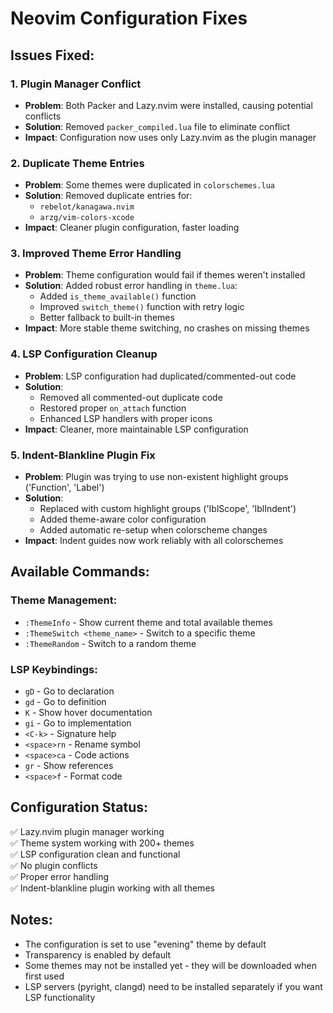 # Neovim Configuration Fixes

## Issues Fixed:

### 1. Plugin Manager Conflict
- **Problem**: Both Packer and Lazy.nvim were installed, causing potential conflicts
- **Solution**: Removed `packer_compiled.lua` file to eliminate conflict
- **Impact**: Configuration now uses only Lazy.nvim as the plugin manager

### 2. Duplicate Theme Entries
- **Problem**: Some themes were duplicated in `colorschemes.lua`
- **Solution**: Removed duplicate entries for:
  - `rebelot/kanagawa.nvim`
  - `arzg/vim-colors-xcode`
- **Impact**: Cleaner plugin configuration, faster loading

### 3. Improved Theme Error Handling
- **Problem**: Theme configuration would fail if themes weren't installed
- **Solution**: Added robust error handling in `theme.lua`:
  - Added `is_theme_available()` function
  - Improved `switch_theme()` function with retry logic
  - Better fallback to built-in themes
- **Impact**: More stable theme switching, no crashes on missing themes

### 4. LSP Configuration Cleanup
- **Problem**: LSP configuration had duplicated/commented-out code
- **Solution**: 
  - Removed all commented-out duplicate code
  - Restored proper `on_attach` function
  - Enhanced LSP handlers with proper icons
- **Impact**: Cleaner, more maintainable LSP configuration

### 5. Indent-Blankline Plugin Fix
- **Problem**: Plugin was trying to use non-existent highlight groups ('Function', 'Label')
- **Solution**: 
  - Replaced with custom highlight groups ('IblScope', 'IblIndent')
  - Added theme-aware color configuration
  - Added automatic re-setup when colorscheme changes
- **Impact**: Indent guides now work reliably with all colorschemes

## Available Commands:

### Theme Management:
- `:ThemeInfo` - Show current theme and total available themes
- `:ThemeSwitch <theme_name>` - Switch to a specific theme
- `:ThemeRandom` - Switch to a random theme

### LSP Keybindings:
- `gD` - Go to declaration
- `gd` - Go to definition
- `K` - Show hover documentation
- `gi` - Go to implementation
- `<C-k>` - Signature help
- `<space>rn` - Rename symbol
- `<space>ca` - Code actions
- `gr` - Show references
- `<space>f` - Format code

## Configuration Status:
✅ Lazy.nvim plugin manager working  
✅ Theme system working with 200+ themes  
✅ LSP configuration clean and functional  
✅ No plugin conflicts  
✅ Proper error handling  
✅ Indent-blankline plugin working with all themes  

## Notes:
- The configuration is set to use "evening" theme by default
- Transparency is enabled by default
- Some themes may not be installed yet - they will be downloaded when first used
- LSP servers (pyright, clangd) need to be installed separately if you want LSP functionality
